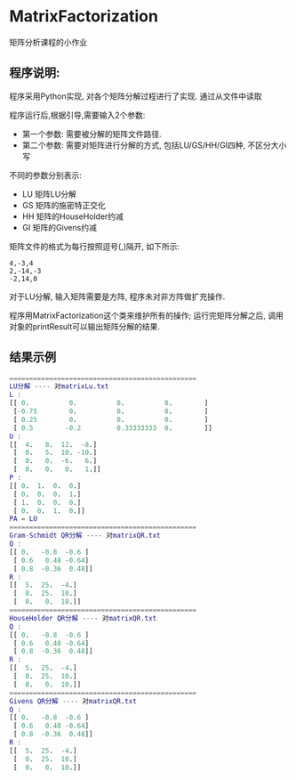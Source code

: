 # MatrixFactorization
矩阵分析课程的小作业

## 程序说明:

程序采用Python实现, 对各个矩阵分解过程进行了实现.
通过从文件中读取

程序运行后,根据引导,需要输入2个参数:

- 第一个参数: 需要被分解的矩阵文件路径.
- 第二个参数: 需要对矩阵进行分解的方式, 包括LU/GS/HH/GI四种, 不区分大小写

不同的参数分别表示:

- LU 矩阵LU分解
- GS 矩阵的施密特正交化
- HH 矩阵的HouseHolder约减
- GI 矩阵的Givens约减

矩阵文件的格式为每行按照逗号(,)隔开, 如下所示:

```
4,-3,4
2,-14,-3
-2,14,0
```

对于LU分解, 输入矩阵需要是方阵, 程序未对非方阵做扩充操作.

程序用MatrixFactorization这个类来维护所有的操作;
运行完矩阵分解之后, 调用对象的printResult可以输出矩阵分解的结果.

## 结果示例

```matlab
===============================================
LU分解 ---- 对matrixLu.txt
L :
[[ 0.          0.          0.          0.        ]
 [-0.75        0.          0.          0.        ]
 [ 0.25        0.          0.          0.        ]
 [ 0.5        -0.2         0.33333333  0.        ]]
U :
[[  4.   8.  12.  -8.]
 [  0.   5.  10. -10.]
 [  0.   0.  -6.   6.]
 [  0.   0.   0.   1.]]
P :
[[ 0.  1.  0.  0.]
 [ 0.  0.  0.  1.]
 [ 1.  0.  0.  0.]
 [ 0.  0.  1.  0.]]
PA = LU
===============================================
Gram-Schmidt QR分解 ---- 对matrixQR.txt
Q :
[[ 0.   -0.8  -0.6 ]
 [ 0.6   0.48 -0.64]
 [ 0.8  -0.36  0.48]]
R :
[[  5.  25.  -4.]
 [  0.  25.  10.]
 [  0.   0.  10.]]
===============================================
HouseHolder QR分解 ---- 对matrixQR.txt
Q :
[[ 0.   -0.8  -0.6 ]
 [ 0.6   0.48 -0.64]
 [ 0.8  -0.36  0.48]]
R :
[[  5.  25.  -4.]
 [  0.  25.  10.]
 [  0.   0.  10.]]
===============================================
Givens QR分解 ---- 对matrixQR.txt
Q :
[[ 0.   -0.8  -0.6 ]
 [ 0.6   0.48 -0.64]
 [ 0.8  -0.36  0.48]]
R :
[[  5.  25.  -4.]
 [  0.  25.  10.]
 [  0.   0.  10.]]
```

